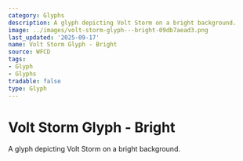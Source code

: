 ```yaml
---
category: Glyphs
description: A glyph depicting Volt Storm on a bright background.
image: ../images/volt-storm-glyph---bright-09db7aead3.png
last_updated: '2025-09-17'
name: Volt Storm Glyph - Bright
source: WFCD
tags:
- Glyph
- Glyphs
tradable: false
type: Glyph
---
```


# Volt Storm Glyph - Bright

A glyph depicting Volt Storm on a bright background.


